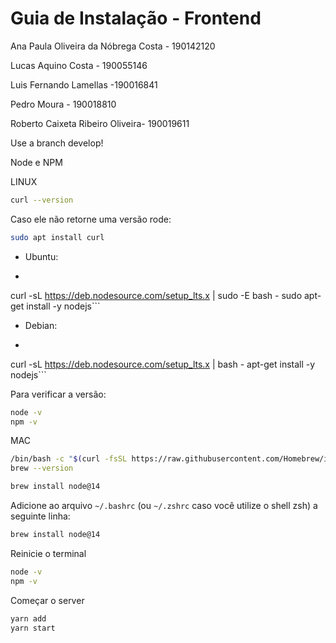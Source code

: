 # Guia de Instalação - Frontend

Ana Paula Oliveira da Nóbrega Costa - 190142120

Lucas Aquino Costa - 190055146

Luis Fernando Lamellas -190016841

Pedro Moura - 190018810

Roberto Caixeta Ribeiro Oliveira- 190019611

Use a branch develop!

Node e NPM

LINUX
```sh
curl --version
```
Caso ele não retorne uma versão rode:
```sh
sudo apt install curl
```
 - Ubuntu:
 - ```sh
curl -sL https://deb.nodesource.com/setup_lts.x | sudo -E bash -
sudo apt-get install -y nodejs```
- Debian:
 - ```sh
curl -sL https://deb.nodesource.com/setup_lts.x | bash -
apt-get install -y nodejs```

Para verificar a versão:
```sh
node -v
npm -v
```


MAC
```sh
/bin/bash -c "$(curl -fsSL https://raw.githubusercontent.com/Homebrew/install/master/install.sh)"
brew --version
```
```sh
brew install node@14
```
Adicione ao arquivo `~/.bashrc` (ou `~/.zshrc` caso você utilize o shell zsh) a seguinte linha:
```sh
brew install node@14
```

Reinicie o terminal
```sh
node -v
npm -v
```

Começar o server
```sh
yarn add
yarn start
```
